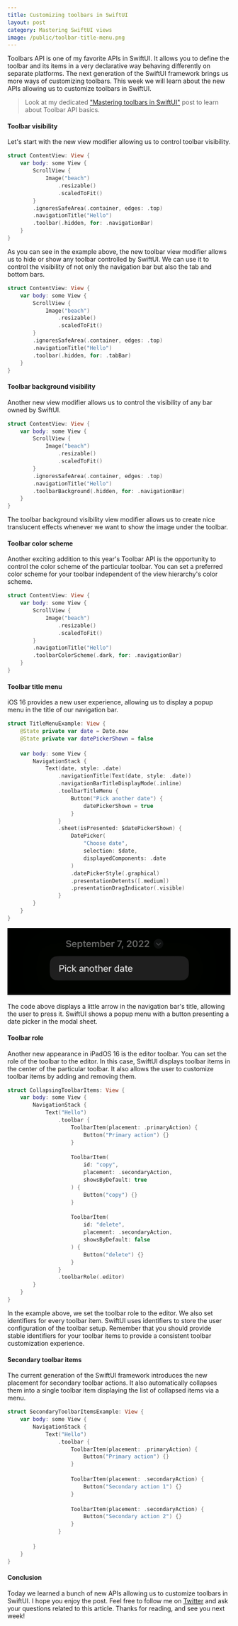 ```yaml
---
title: Customizing toolbars in SwiftUI
layout: post
category: Mastering SwiftUI views
image: /public/toolbar-title-menu.png
---
```


Toolbars API is one of my favorite APIs in SwiftUI. It allows you to define the toolbar and its items in a very declarative way behaving differently on separate platforms. The next generation of the SwiftUI framework brings us more ways of customizing toolbars. This week we will learn about the new APIs allowing us to customize toolbars in SwiftUI.

> Look at my dedicated ["Mastering toolbars in SwiftUI"](/2020/07/15/mastering-toolbars-in-swiftui/) post to learn about Toolbar API basics.

#### Toolbar visibility
Let's start with the new view modifier allowing us to control toolbar visibility. 

```swift
struct ContentView: View {
    var body: some View {
        ScrollView {
            Image("beach")
                .resizable()
                .scaledToFit()
        }
        .ignoresSafeArea(.container, edges: .top)
        .navigationTitle("Hello")
        .toolbar(.hidden, for: .navigationBar)
    }
}
```

As you can see in the example above, the new toolbar view modifier allows us to hide or show any toolbar controlled by SwiftUI. We can use it to control the visibility of not only the navigation bar but also the tab and bottom bars.

```swift
struct ContentView: View {
    var body: some View {
        ScrollView {
            Image("beach")
                .resizable()
                .scaledToFit()
        }
        .ignoresSafeArea(.container, edges: .top)
        .navigationTitle("Hello")
        .toolbar(.hidden, for: .tabBar)
    }
}
```

#### Toolbar background visibility
Another new view modifier allows us to control the visibility of any bar owned by SwiftUI.

```swift
struct ContentView: View {
    var body: some View {
        ScrollView {
            Image("beach")
                .resizable()
                .scaledToFit()
        }
        .ignoresSafeArea(.container, edges: .top)
        .navigationTitle("Hello")
        .toolbarBackground(.hidden, for: .navigationBar)
    }
}
```

The toolbar background visibility view modifier allows us to create nice translucent effects whenever we want to show the image under the toolbar.

#### Toolbar color scheme
Another exciting addition to this year's Toolbar API is the opportunity to control the color scheme of the particular toolbar. You can set a preferred color scheme for your toolbar independent of the view hierarchy's color scheme.

```swift
struct ContentView: View {
    var body: some View {
        ScrollView {
            Image("beach")
                .resizable()
                .scaledToFit()
        }
        .navigationTitle("Hello")
        .toolbarColorScheme(.dark, for: .navigationBar)
    }
}
```

#### Toolbar title menu
iOS 16 provides a new user experience, allowing us to display a popup menu in the title of our navigation bar.

```swift
struct TitleMenuExample: View {
    @State private var date = Date.now
    @State private var datePickerShown = false
    
    var body: some View {
        NavigationStack {
            Text(date, style: .date)
                .navigationTitle(Text(date, style: .date))
                .navigationBarTitleDisplayMode(.inline)
                .toolbarTitleMenu {
                    Button("Pick another date") {
                        datePickerShown = true
                    }
                }
                .sheet(isPresented: $datePickerShown) {
                    DatePicker(
                        "Choose date",
                        selection: $date,
                        displayedComponents: .date
                    )
                    .datePickerStyle(.graphical)
                    .presentationDetents([.medium])
                    .presentationDragIndicator(.visible)
                }
        }
    }
}
```

![toolbar-title-menu](/public/toolbar-title-menu.png)

The code above displays a little arrow in the navigation bar's title, allowing the user to press it. SwiftUI shows a popup menu with a button presenting a date picker in the modal sheet.

#### Toolbar role
Another new appearance in iPadOS 16 is the editor toolbar. You can set the role of the toolbar to the editor. In this case, SwiftUI displays toolbar items in the center of the particular toolbar. It also allows the user to customize toolbar items by adding and removing them.

```swift
struct CollapsingToolbarItems: View {
    var body: some View {
        NavigationStack {
            Text("Hello")
                .toolbar {
                    ToolbarItem(placement: .primaryAction) {
                        Button("Primary action") {}
                    }
                    
                    ToolbarItem(
                        id: "copy",
                        placement: .secondaryAction,
                        showsByDefault: true
                    ) {
                        Button("copy") {}
                    }
                    
                    ToolbarItem(
                        id: "delete",
                        placement: .secondaryAction,
                        showsByDefault: false
                    ) {
                        Button("delete") {}
                    }
                }
                .toolbarRole(.editor)
        }
    }
}
```

In the example above, we set the toolbar role to the editor. We also set identifiers for every toolbar item. SwiftUI uses identifiers to store the user configuration of the toolbar setup. Remember that you should provide stable identifiers for your toolbar items to provide a consistent toolbar customization experience.

#### Secondary toolbar items
The current generation of the SwiftUI framework introduces the new placement for secondary toolbar actions. It also automatically collapses them into a single toolbar item displaying the list of collapsed items via a menu.

```swift
struct SecondaryToolbarItemsExample: View {
    var body: some View {
        NavigationStack {
            Text("Hello")
                .toolbar {
                    ToolbarItem(placement: .primaryAction) {
                        Button("Primary action") {}
                    }
                    
                    ToolbarItem(placement: .secondaryAction) {
                        Button("Secondary action 1") {}
                    }
                    
                    ToolbarItem(placement: .secondaryAction) {
                        Button("Secondary action 2") {}
                    }
                }
                
        }
    }
}
```

#### Conclusion
Today we learned a bunch of new APIs allowing us to customize toolbars in SwiftUI. I hope you enjoy the post. Feel free to follow me on [Twitter](https://twitter.com/mecid) and ask your questions related to this article. Thanks for reading, and see you next week!
